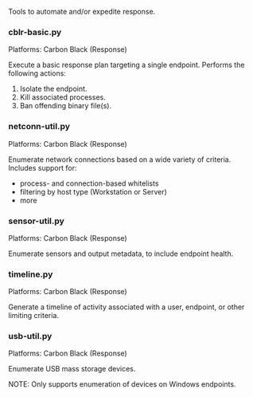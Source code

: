 Tools to automate and/or expedite response.

### cblr-basic.py
Platforms: Carbon Black (Response)

Execute a basic response plan targeting a single endpoint.
Performs the following actions:

1. Isolate the endpoint. 
2. Kill associated processes.
3. Ban offending binary file(s).

### netconn-util.py
Platforms: Carbon Black (Response)

Enumerate network connections based on a wide variety of criteria. Includes
support for:

- process- and connection-based whitelists
- filtering by host type (Workstation or Server)
- more

### sensor-util.py
Platforms: Carbon Black (Response)

Enumerate sensors and output metadata, to include endpoint health.

### timeline.py
Platforms: Carbon Black (Response)

Generate a timeline of activity associated with a user, endpoint, or other
limiting criteria. 

### usb-util.py
Platforms: Carbon Black (Response)

Enumerate USB mass storage devices. 

NOTE: Only supports enumeration of devices on Windows endpoints.
